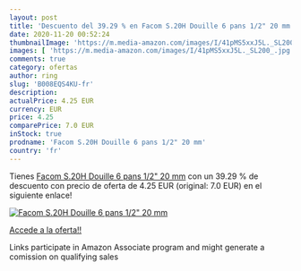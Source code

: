 ```yaml
---
layout: post
title: 'Descuento del 39.29 % en Facom S.20H Douille 6 pans 1/2" 20 mm'
date: 2020-11-20 00:52:24
thumbnailImage: 'https://m.media-amazon.com/images/I/41pMS5xxJ5L._SL200_.jpg'
images: [ 'https://m.media-amazon.com/images/I/41pMS5xxJ5L._SL200_.jpg' ]
comments: true
category: ofertas
author: ring
slug: 'B008EQS4KU-fr'
description:
actualPrice: 4.25 EUR
currency: EUR
price: 4.25
comparePrice: 7.0 EUR
inStock: true
prodname: 'Facom S.20H Douille 6 pans 1/2" 20 mm'
country: 'fr'
---
```


Tienes [Facom S.20H Douille 6 pans 1/2" 20 mm](https://www.amazon.fr/dp/B008EQS4KU/?tag=tolees0d-21) con un 39.29 % de descuento con precio de oferta de 4.25 EUR (original: 7.0 EUR) en el siguiente enlace!

[![Facom S.20H Douille 6 pans 1/2" 20 mm](https://m.media-amazon.com/images/I/41pMS5xxJ5L._SL200_.jpg)](https://www.amazon.fr/dp/B008EQS4KU/?tag=tolees0d-21)

[Accede a la oferta!!](https://www.amazon.fr/dp/B008EQS4KU/?tag=tolees0d-21)

Links participate in Amazon Associate program and might generate a comission on qualifying sales


